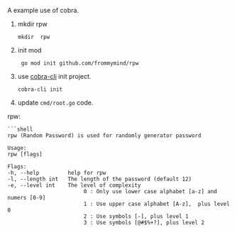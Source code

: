 A example use of cobra.

1. mkdir rpw
    ```shell
    mkdir  rpw
    ```
2. init mod
   ```
    go mod init github.com/frommymind/rpw
   ```
3. use [cobra-cli](https://github.com/spf13/cobra-cli/blob/main/README.md) init project.
    ```shell
   cobra-cli init
    ```
4. update `cmd/root.go` code.


rpw:

    ```shell
    rpw (Random Password) is used for randomly generator password

    Usage:
    rpw [flags]

    Flags:
    -h, --help         help for rpw
    -l, --length int   The length of the password (default 12)
    -e, --level int    The level of complexity
                            0 : Only use lower case alphabet [a-z] and numers [0-9]
                            1 : Use upper case alphabet [A-z],  plus level 0
                            2 : Use symbols [-], plus level 1
                            3 : Use symbols [@#$%+?], plus level 2
```
